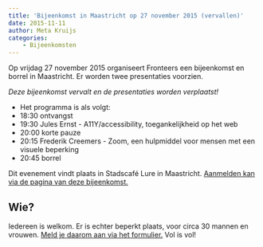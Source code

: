 ```yaml
---
title: 'Bijeenkomst in Maastricht op 27 november 2015 (vervallen)'
date: 2015-11-11
author: Meta Kruijs
categories:
    - Bijeenkomsten
---
```


Op vrijdag 27 november 2015 organiseert Fronteers een bijeenkomst en borrel in Maastricht. Er worden twee presentaties voorzien.

_Deze bijeenkomst vervalt en de presentaties worden verplaatst!_

-   Het programma is als volgt:
-   18:30 ontvangst
-   19:30 Jules Ernst - A11Y/accessibility, toegankelijkheid op het web
-   20:00 korte pauze
-   20:15 Frederik Creemers - Zoom, een hulpmiddel voor mensen met een visuele beperking
-   20:45 borrel

Dit evenement vindt plaats in Stadscafé Lure in Maastricht. [Aanmelden kan via de pagina van deze bijeenkomst.](/bijeenkomsten/2015/maastricht)

## Wie?

Iedereen is welkom. Er is echter beperkt plaats, voor circa 30 mannen en vrouwen. [Meld je daarom aan via het formulier.](/bijeenkomsten/2015/maastricht#formulier-1) Vol is vol!
